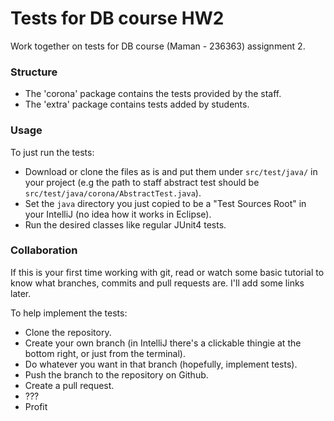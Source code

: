 # Tests for DB course HW2
Work together on tests for DB course (Maman - 236363) assignment 2.

### Structure
- The 'corona' package contains the tests provided by the staff.
- The 'extra' package contains tests added by students.

### Usage
To just run the tests: 
- Download or clone the files as is and put them
under `src/test/java/` in your project (e.g the path to staff abstract 
test should be `src/test/java/corona/AbstractTest.java`).
- Set the `java` directory you just copied to be a 
"Test Sources Root" in your IntelliJ (no idea how it works
in Eclipse).
- Run the desired classes like regular JUnit4 tests.

### Collaboration
If this is your first time working with git, read or watch some 
basic tutorial to know what branches, commits and 
pull requests are. I'll add some links later.

To help implement the tests:
- Clone the repository.
- Create your own branch (in IntelliJ there's a 
clickable thingie at the bottom right, or just from the terminal).
- Do whatever you want in that branch (hopefully, implement tests).
- Push the branch to the repository on Github.
- Create a pull request.
- ???
- Profit 
